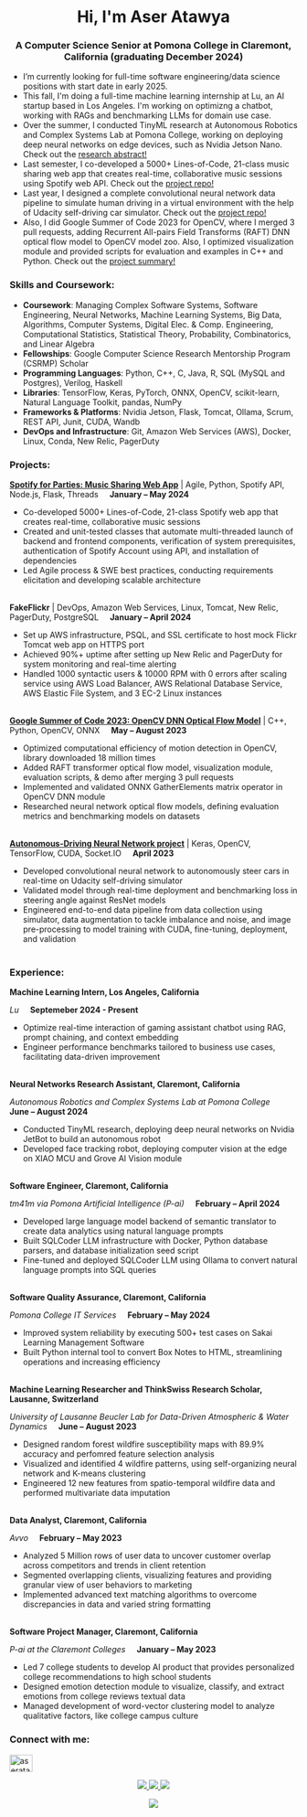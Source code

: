 <h1 align="center">Hi, I'm Aser Atawya</h1>
<h3 align="center">A Computer Science Senior at Pomona College in Claremont, California (graduating December 2024)</h3>

- I’m currently looking for full-time software engineering/data science positions with start date in early 2025.
- This fall, I'm doing a full-time machine learning internship at Lu, an AI startup based in Los Angeles. I'm working on optimizng a chatbot, working with RAGs and benchmarking LLMs for domain use case. 
- Over the summer, I conducted TinyML research at Autonomous Robotics and Complex Systems Lab at Pomona College, working on deploying deep neural networks on edge devices, such as Nvidia Jetson Nano. Check out the [research abstract!](https://drive.google.com/file/d/1dg3SpyYLOdzz47ZjXUdEkgBR447n2CYF/view)
- Last semester, I co-developed a 5000+ Lines-of-Code, 21-class music sharing web app that creates real-time, collaborative music sessions using Spotify web API. Check out the [project repo!](https://github.com//jacobymon/M-3/)
- Last year, I designed a complete convolutional neural network data pipeline to simulate human driving in a virtual environment with the help of Udacity self-driving car simulator. Check out the [project repo!](https://github.com/Aser-Abdelfatah/Neural-Networks-for-Self-Driving-Cars)
- Also, I did Google Summer of Code 2023 for OpenCV, where I merged 3 pull requests, adding Recurrent All-pairs Field Transforms (RAFT) DNN optical flow model to OpenCV model zoo. Also, I optimized visualization module and provided scripts for evaluation and examples in C++ and Python. Check out the [project summary!](https://github.com/Aser-Abdelfatah/Google_Summer_of_Code_2023_OpenCV_Optical_Flow_Summary) 

<h3 align="left">Skills and Coursework:</h3>

- **Coursework**: Managing Complex Software Systems, Software Engineering, Neural Networks, Machine Learning Systems, Big Data, Algorithms, Computer Systems, Digital Elec. & Comp. Engineering, Computational Statistics, Statistical Theory, Probability, Combinatorics, and Linear Algebra
- **Fellowships**: Google Computer Science Research Mentorship Program (CSRMP) Scholar
- **Programming Languages**: Python, C++, C, Java, R, SQL (MySQL and Postgres), Verilog, Haskell
- **Libraries**: TensorFlow, Keras, PyTorch, ONNX, OpenCV, scikit-learn, Natural Language Toolkit, pandas, NumPy
- **Frameworks \& Platforms**: Nvidia Jetson, Flask, Tomcat, Ollama, Scrum, REST API, Junit, CUDA, Wandb
- **DevOps and Infrastructure**: Git, Amazon Web Services (AWS), Docker, Linux, Conda, New Relic, PagerDuty

<h3 align="left">Projects:</h3>

**[Spotify for Parties: Music Sharing Web App](https://github.com//jacobymon/M-3/)** | Agile,  Python, Spotify API, Node.js, Flask, Threads &nbsp;&nbsp;&nbsp; **January – May 2024**
- Co-developed 5000+ Lines-of-Code, 21-class Spotify web app that creates real-time, collaborative music sessions
- Created and unit-tested classes that automate multi-threaded launch of backend and frontend components, verification of system prerequisites, authentication of Spotify Account using API, and installation of dependencies
- Led Agile process & SWE best practices, conducting requirements elicitation and developing scalable architecture
<br> </br>

**FakeFlickr** | DevOps, Amazon Web Services, Linux, Tomcat, New Relic, PagerDuty, PostgreSQL  &nbsp;&nbsp;&nbsp; **January – April 2024**
- Set up AWS infrastructure, PSQL, and SSL certificate to host mock Flickr Tomcat web app on HTTPS port
- Achieved 90%+ uptime after setting up New Relic and PagerDuty for system monitoring and real-time alerting
- Handled 1000 syntactic users & 10000 RPM with 0 errors after scaling service using AWS Load Balancer, AWS Relational Database Service, AWS Elastic File System, and 3 EC-2 Linux instances
<br> </br>

**[Google Summer of Code 2023: OpenCV DNN Optical Flow Model](https://github.com/Aser-Abdelfatah/Google_Summer_of_Code_2023_OpenCV_Optical_Flow_Summary)** | C++, Python, OpenCV, ONNX &nbsp;&nbsp;&nbsp; **May – August 2023**
- Optimized computational efficiency of motion detection in OpenCV, library downloaded 18 million times
- Added RAFT transformer optical flow model, visualization module, evaluation scripts, & demo after merging 3 pull requests
- Implemented and validated ONNX GatherElements matrix operator in OpenCV DNN module
- Researched neural network optical flow models, defining evaluation metrics and benchmarking models on datasets
<br> </br>

**[Autonomous-Driving Neural Network project](https://github.com/Aser-Abdelfatah/Neural-Networks-for-Self-Driving-Cars)** | Keras, OpenCV, TensorFlow, CUDA, Socket.IO &nbsp;&nbsp;&nbsp; **April 2023**
-	Developed convolutional neural network to autonomously steer cars in real-time on Udacity self-driving simulator
-	Validated model through real-time deployment and benchmarking loss in steering angle against ResNet models
-	Engineered end-to-end data pipeline from data collection using simulator, data augmentation to tackle imbalance and noise, and image pre-processing to model training with CUDA, fine-tuning, deployment, and validation
<br> </br>
<h3 align="left">Experience:</h3>

**Machine Learning Intern, Los Angeles, California** 

_Lu_ &nbsp;&nbsp;&nbsp; **Septemeber 2024 - Present**
- Optimize real-time interaction of gaming assistant chatbot using RAG, prompt chaining, and context embedding
- Engineer performance benchmarks tailored to business use cases, facilitating data-driven improvement
<br> </br>


**Neural Networks Research Assistant, Claremont, California** 

_Autonomous Robotics and Complex Systems Lab at Pomona College_ &nbsp;&nbsp;&nbsp; **June – August 2024**
- Conducted TinyML research, deploying deep neural networks on Nvidia JetBot to build an autonomous robot
- Developed face tracking robot, deploying computer vision at the edge on XIAO MCU and Grove AI Vision module
<br> </br>

**Software Engineer, Claremont, California** 

_tm41m via Pomona Artificial Intelligence (P-ai)_ &nbsp;&nbsp;&nbsp; **February – April 2024**
- Developed large language model backend of semantic translator to create data analytics using natural language prompts
- Built SQLCoder LLM infrastructure with Docker, Python database parsers, and database initialization seed script
- Fine-tuned and deployed SQLCoder LLM using Ollama to convert natural language prompts into SQL queries
<br> </br>

**Software Quality Assurance, Claremont, California** 

_Pomona College IT Services_ &nbsp;&nbsp;&nbsp; **February – May 2024**
- Improved system reliability by executing 500+ test cases on Sakai Learning Management Software
- Built Python internal tool to convert Box Notes to HTML, streamlining operations and increasing efficiency
<br> </br>


**Machine Learning Researcher and ThinkSwiss Research Scholar, Lausanne, Switzerland**

_University of Lausanne Beucler Lab for Data-Driven Atmospheric & Water Dynamics_ &nbsp;&nbsp;&nbsp; **June – August 2023**

- Designed random forest wildfire susceptibility maps with 89.9% accuracy and perfomred feature selection analysis
- Visualized and identified 4 wildfire patterns, using self-organizing neural network and K-means clustering
- Engineered 12 new features from spatio-temporal wildfire data and performed multivariate data imputation
<br> </br>



**Data Analyst, Claremont, California**

_Avvo_ &nbsp;&nbsp;&nbsp; **February – May 2023** 
- Analyzed 5 Million rows of user data to uncover customer overlap across competitors and trends in client retention
- Segmented overlapping clients, visualizing features and providing granular view of user behaviors to marketing
- Implemented advanced text matching algorithms to overcome discrepancies in data and varied string formatting
   <br> </br>

**Software Project Manager, Claremont, California**

_P-ai at the Claremont Colleges_ &nbsp;&nbsp;&nbsp; **January – May 2023**

- Led 7 college students to develop AI product that provides personalized college recommendations to high school students
- Designed emotion detection module to visualize, classify, and extract emotions from college reviews textual data
- Managed development of word-vector clustering model to analyze qualitative factors, like college campus culture


<h3 align="left">Connect with me:</h3>
<p align="left">
<a href="https://linkedin.com/in/aseratawya" target="blank"><img align="center" src="https://raw.githubusercontent.com/rahuldkjain/github-profile-readme-generator/master/src/images/icons/Social/linked-in-alt.svg" alt="aseratawya" height="30" width="40" /></a>
</p>

<p align="center">
  <a href="https://github.com/Aser-Abdelfatah">
    <img src="http://github-profile-summary-cards.vercel.app/api/cards/profile-details?username=Aser-Abdelfatah&theme=transparent" />
  </a>
  <a href="https://github.com/Aser-Abdelfatah">
    <img src="https://github-readme-streak-stats.herokuapp.com/?user=Aser-Abdelfatah&hide_border=true&card_width=338&theme=transparent" />
  </a>
  <a href="https://github.com/Aser-Abdelfatah">
    <img src="http://github-profile-summary-cards.vercel.app/api/cards/stats?username=Aser-Abdelfatah&theme=transparent" />

</p>

<p align="center">
  <a href="https://github.com/Aser-Abdelfatah">
    <img src="https://komarev.com/ghpvc/?username=Aser-Abdelfatah&color=blue&style=flat)" />
  </a>
</p>
